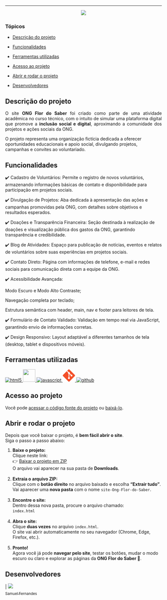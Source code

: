 
<hr>

<p align="center">
   <img src="http://img.shields.io/static/v1?label=STATUS&message=EM%20DESENVOLVIMENTO&color=RED&style=for-the-badge" #vitrinedev/>
</p>

### Tópicos 

- [Descrição do projeto](#descrição-do-projeto)

- [Funcionalidades](#funcionalidades)

- [Ferramentas utilizadas](#ferramentas-utilizadas)

- [Acesso ao projeto](#acesso-ao-projeto)

- [Abrir e rodar o projeto](#abrir-e-rodar-o-projeto)

- [Desenvolvedores](#desenvolvedores)

## Descrição do projeto 

<p align="justify"> O site <strong>ONG Flor do Saber</strong> foi criado como parte de uma atividade acadêmica no curso técnico, com o intuito de simular uma plataforma digital que promove a <strong>inclusão social e digital</strong>, aproximando a comunidade dos projetos e ações sociais da ONG.

O projeto representa uma organização fictícia dedicada a oferecer oportunidades educacionais e apoio social, divulgando projetos, campanhas e convites ao voluntariado.

</p> <div align="center">

</div>

## Funcionalidades

:heavy_check_mark: Cadastro de Voluntários:
Permite o registro de novos voluntários, armazenando informações básicas de contato e disponibilidade para participação em projetos sociais.

:heavy_check_mark: Divulgação de Projetos:
Aba dedicada à apresentação das ações e campanhas promovidas pela ONG, com detalhes sobre objetivos e resultados esperados.

:heavy_check_mark: Doações e Transparência Financeira:
Seção destinada à realização de doações e visualização pública dos gastos da ONG, garantindo transparência e credibilidade.

:heavy_check_mark: Blog de Atividades:
Espaço para publicação de notícias, eventos e relatos de voluntários sobre suas experiências em projetos sociais.

:heavy_check_mark: Contato Direto:
Página com informações de telefone, e-mail e redes sociais para comunicação direta com a equipe da ONG.

:heavy_check_mark: Acessibilidade Avançada:

Modo Escuro e Modo Alto Contraste;

Navegação completa por teclado;

Estrutura semântica com header, main, nav e footer para leitores de tela.

:heavy_check_mark: Formulário de Contato Validado:
Validação em tempo real via JavaScript, garantindo envio de informações corretas.

:heavy_check_mark: Design Responsivo:
Layout adaptável a diferentes tamanhos de tela (desktop, tablet e dispositivos móveis).



## Ferramentas utilizadas

<a href="https://developer.mozilla.org/pt-BR/docs/Web/HTML" target="_blank"> <img src="https://upload.wikimedia.org/wikipedia/commons/thumb/6/61/HTML5_logo_and_wordmark.svg/250px-HTML5_logo_and_wordmark.svg.png" alt="html5" width="40" height="40"/> </a>
<a href="https://developer.mozilla.org/pt-BR/docs/Web/CSS" target="_blank"> <img src="https://th.bing.com/th/id/OIP.tAvAD5lCtDJSjywplxd37QHaEo?w=281&h=180&c=7&r=0&o=7&pid=1.7&rm=3" width="40" height="40"/> </a>
<a href="https://developer.mozilla.org/pt-BR/docs/Web/JavaScript" target="_blank"> <img src="https://th.bing.com/th/id/ODF.w7IaAaWhPYmAcSNIT_w_KA?w=32&h=32&qlt=90&pcl=fffffa&o=6&pid=1.2" alt="javascript" width="40" height="40"/> </a>
<a href="https://git-scm.com/" target="_blank"> <img src="https://raw.githubusercontent.com/devicons/devicon/master/icons/git/git-original.svg" alt="git" width="40" height="40"/> </a>
<a href="https://github.com/" target="_blank"> <img src="https://th.bing.com/th/id/ODF.bYAvaN8MCaSZfP0o7q_Z_w?w=32&h=32&qlt=90&pcl=fffffa&o=6&pid=1.2" alt="github" width="40" height="40"/> </a>
###

## Acesso ao projeto

Você pode [acessar o código fonte do projeto](https://github.com/muka00/site-Ong-Flor-do-Saber.git) ou [baixá-lo](https://github.com/muka00/site-Ong-Flor-do-Saber.git/archive/refs/heads/main.zip).

## Abrir e rodar o projeto

<p>Depois que você baixar o projeto, é <strong>bem fácil abrir o site</strong>.<br>
Siga o passo a passo abaixo:</p>

<ol>
  <li><strong>Baixe o projeto:</strong><br>
    Clique neste link:<br>
    👉 <a href="https://github.com/muka00/site-Ong-Flor-do-Saber/archive/refs/heads/main.zip" target="_blank">Baixar o projeto em ZIP</a><br>
    O arquivo vai aparecer na sua pasta de <strong>Downloads</strong>.
  </li>
  <br>

  <li><strong>Extraia o arquivo ZIP:</strong><br>
    Clique com o <strong>botão direito</strong> no arquivo baixado e escolha <strong>“Extrair tudo”</strong>.<br>
    Vai aparecer uma <strong>nova pasta</strong> com o nome <code>site-Ong-Flor-do-Saber</code>.
  </li>
  <br>

  <li><strong>Encontre o site:</strong><br>
    Dentro dessa nova pasta, procure o arquivo chamado:<br>
    <code>index.html</code>
  </li>
  <br>

  <li><strong>Abra o site:</strong><br>
    Clique <strong>duas vezes</strong> no arquivo <code>index.html</code>.<br>
    O site vai abrir automaticamente no seu navegador (Chrome, Edge, Firefox, etc.).
  </li>
  <br>

  <li><strong>Pronto!</strong><br>
    Agora você já pode <strong>navegar pelo site</strong>, testar os botões, mudar o modo escuro ou claro e explorar as páginas da <strong>ONG Flor do Saber 🌻</strong>.
  </li>
</ol>

## Desenvolvedores

| [<img src="https://avatars.githubusercontent.com/u/212030742?v=4" width=115><br><sub>Samuel Fernandes</sub>](https://github.com/muka00) 
